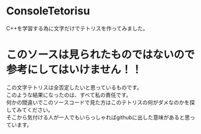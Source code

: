 # ConsoleTetorisu
C++を学習する為に文字だけでテトリスを作ってみました。<br>

# このソースは見られたものではないので参考にしてはいけません！！<br>
この文字テトリスは全否定したいと思っているものです。<br>
このような結果になったのは、すべて私の責任です。<br>
何かの間違いでこのソースコードで見た方はこのテトリスの何がダメなのかを探してみてください。<br>
そこから気付ける人が一人でもいらっしゃればgithubに出した意味があると思っています。<br>

